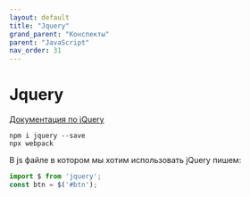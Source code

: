 ```yaml
---
layout: default
title: "Jquery"
grand_parent: "Конспекты"
parent: "JavaScript"
nav_order: 31
---
```


# Jquery

[Документация по jQuery](http://jquery.page2page.ru/index.php5/%D0%97%D0%B0%D0%B3%D0%BB%D0%B0%D0%B2%D0%BD%D0%B0%D1%8F_%D1%81%D1%82%D1%80%D0%B0%D0%BD%D0%B8%D1%86%D0%B0)

```
npm i jquery --save
npx webpack
```

В js файле в котором мы хотим использовать jQuery пишем:

```javascript
import $ from 'jquery';
const btn = $('#btn');
```


